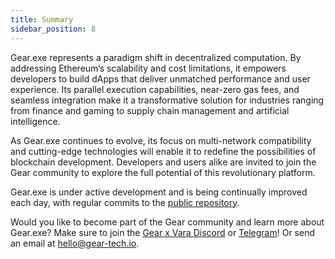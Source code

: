 ```yaml
---
title: Summary
sidebar_position: 8
---
```


Gear.exe represents a paradigm shift in decentralized computation. By addressing Ethereum’s scalability and cost limitations, it empowers developers to build dApps that deliver unmatched performance and user experience. Its parallel execution capabilities, near-zero gas fees, and seamless integration make it a transformative solution for industries ranging from finance and gaming to supply chain management and artificial intelligence.

As Gear.exe continues to evolve, its focus on multi-network compatibility and cutting-edge technologies will enable it to redefine the possibilities of blockchain development. Developers and users alike are invited to join the Gear community to explore the full potential of this revolutionary platform.

Gear.exe is under active development and is being continually improved each day, with regular commits to the [public repository](https://github.com/gear-tech/gear/tree/master/ethexe). 

Would you like to become part of the Gear community and learn more about Gear.exe? Make sure to join the [Gear x Vara Discord](https://discord.gg/BhhqF6f8u9) or [Telegram](http://t.me/gear_tech)! Or send an email at [hello@gear-tech.io](hello@gear-tech.io).